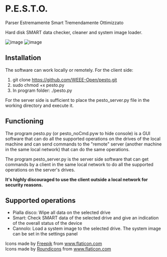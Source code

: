 
# P.E.S.T.O.
Parser Estremamente Smart Tremendamente Ottimizzato

Hard disk SMART data checker, cleaner and system image loader.

![image](https://user-images.githubusercontent.com/39865402/128496857-68cf7025-24fe-4621-abca-ae62219e13ac.png)
![image](https://user-images.githubusercontent.com/39865402/128496754-393a145d-3e66-487b-8418-d654a85efd15.png)

## Installation
The software can work locally or remotely.
For the client side:
1. git clone https://github.com/WEEE-Open/pesto.git
2. sudo chmod +x pesto.py
3. In program folder: ./pesto.py  

For the server side is sufficient to place the pesto_server.py file in the working directory and execute it.

## Functioning
The program pesto.py (or pesto_noCmd.pyw to hide console) is a GUI software that can do all the supported operations on the drives of the local machine and can send commands to the "remote" server (another machine in the same local network) that can do the same operations.

The program pesto_server.py is the server side software that can get commands by a client in the same local network to do all the supported operations on the server's drives.

**It's highly discouraged to use the client outside a local network for security reasons.**

## Supported operations
* Pialla disco: Wipe all data on the selected drive
* Smart: Check SMART data of the selected drive and give an indication of the overall status of the device
* Cannolo: Load a system image to the selected drive. The system image can be set in the settings panel


<div>Icons made by <a href="https://www.freepik.com" title="Freepik">Freepik</a> from <a href="https://www.flaticon.com/" title="Flaticon">www.flaticon.com</a></div>  
<div>Icons made by <a href="https://roundicons.com/" title="Roundicons">Roundicons</a> from <a href="https://www.flaticon.com/" title="Flaticon">www.flaticon.com</a></div>  

